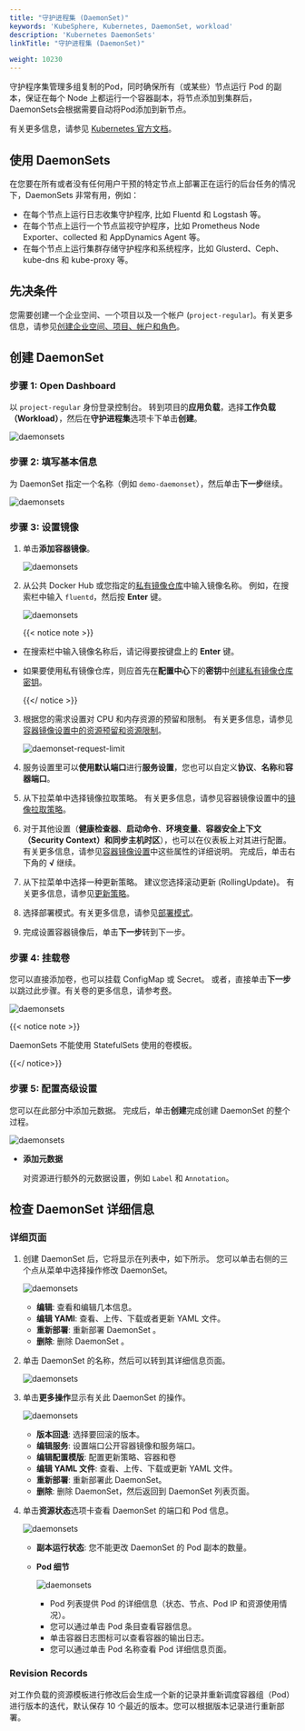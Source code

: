 ```yaml
---
title: "守护进程集 (DaemonSet)"
keywords: 'KubeSphere, Kubernetes, DaemonSet, workload'
description: 'Kubernetes DaemonSets'
linkTitle: "守护进程集 (DaemonSet)"

weight: 10230
---
```


守护程序集管理多组复制的Pod，同时确保所有（或某些）节点运行 Pod 的副本，保证在每个 Node 上都运行一个容器副本，将节点添加到集群后，DaemonSets会根据需要自动将Pod添加到新节点。

有关更多信息，请参见 [Kubernetes 官方文档](https://kubernetes.io/docs/concepts/workloads/controllers/daemonset/)。

## 使用 DaemonSets

在您要在所有或者没有任何用户干预的特定节点上部署正在运行的后台任务的情况下，DaemonSets 非常有用，例如：
- 在每个节点上运行日志收集守护程序, 比如 Fluentd 和 Logstash 等。
- 在每个节点上运行一个节点监视守护程序，比如 Prometheus Node Exporter、collected 和 AppDynamics Agent 等。
- 在每个节点上运行集群存储守护程序和系统程序，比如 Glusterd、Ceph、kube-dns 和 kube-proxy 等。

## 先决条件

您需要创建一个企业空间、一个项目以及一个帐户 (`project-regular`)。有关更多信息，请参见[创建企业空间、项目、帐户和角色](../../../quick-start/create-workspace-and-project)。

## 创建 DaemonSet

### 步骤 1: Open Dashboard

以 `project-regular` 身份登录控制台。 转到项目的**应用负载**，选择**工作负载（Workload）**，然后在**守护进程集**选项卡下单击**创建**。

![daemonsets](/images/docs/project-user-guide-zh/workloads-zh/daemonsets.png)

### 步骤 2: 填写基本信息

为 DaemonSet 指定一个名称（例如 `demo-daemonset`），然后单击**下一步**继续。

![daemonsets](/images/docs/project-user-guide-zh/workloads-zh/daemonsets_form_1.png)

### 步骤 3: 设置镜像

1. 单击**添加容器镜像**。

    ![daemonsets](/images/docs/project-user-guide-zh/workloads-zh/daemonsets_form_2_container_btn.png)

2. 从公共 Docker Hub 或您指定的[私有镜像仓库](../../configuration/image-registry/)中输入镜像名称。 例如，在搜索栏中输入 `fluentd`，然后按 **Enter** 键。

    ![daemonsets](/images/docs/project-user-guide-zh/workloads-zh/daemonsets_form_2_container_1.png)

    {{< notice note >}}

- 在搜索栏中输入镜像名称后，请记得要按键盘上的 **Enter** 键。
- 如果要使用私有镜像仓库，则应首先在**配置中心**下的**密钥**中[创建私有镜像仓库密钥](../../configuration/image-registry/)。

    {{</ notice >}}

3. 根据您的需求设置对 CPU 和内存资源的预留和限制。 有关更多信息，请参见[容器镜像设置中的资源预留和资源限制](../container-image-settings/#add-container-image)。

    ![daemonset-request-limit](/images/docs/project-user-guide-zh/workloads-zh/daemonset-request-limit.png)

4. 服务设置里可以**使用默认端口**进行**服务设置**，您也可以自定义**协议**、**名称**和**容器端口**。

5. 从下拉菜单中选择镜像拉取策略。 有关更多信息，请参见容器镜像设置中的[镜像拉取策略](../container-image-settings/#add-container-image)。

6. 对于其他设置（**健康检查器**、**启动命令**、**环境变量**、**容器安全上下文（Security Context）**和**同步主机时区**），也可以在仪表板上对其进行配置。 有关更多信息，请参见[容器镜像设置](../container-image-settings/#add-container-image)中这些属性的详细说明。 完成后，单击右下角的 **√** 继续。

7. 从下拉菜单中选择一种更新策略。 建议您选择滚动更新 (RollingUpdate)。 有关更多信息，请参见[更新策略](../container-image-settings/#update-strategy)。

8. 选择部署模式。有关更多信息，请参见[部署模式](../container-image-settings/#deployment-mode)。

9. 完成设置容器镜像后，单击**下一步**转到下一步。

### 步骤 4: 挂载卷

您可以直接添加卷，也可以挂载 ConfigMap 或 Secret。 或者，直接单击**下一步**以跳过此步骤。有关卷的更多信息，请参考[卷](../../storage/volumes/#mount-a-volume)。

![daemonsets](/images/docs/project-user-guide-zh/workloads-zh/daemonsets_form_3.png)

{{< notice note >}}

DaemonSets 不能使用 StatefulSets 使用的卷模板。

{{</ notice>}}

### 步骤 5: 配置高级设置

您可以在此部分中添加元数据。 完成后，单击**创建**完成创建 DaemonSet 的整个过程。

![daemonsets](/images/docs/project-user-guide-zh/workloads-zh/daemonsets_form_4.png)

- **添加元数据**

  对资源进行额外的元数据设置，例如 `Label` 和 `Annotation`。

## 检查 DaemonSet 详细信息

### 详细页面

1. 创建 DaemonSet 后，它将显示在列表中，如下所示。 您可以单击右侧的三个点从菜单中选择操作修改 DaemonSet。

    ![daemonsets](/images/docs/project-user-guide-zh/workloads-zh/daemonsets_list.png)

    - **编辑**: 查看和编辑几本信息。
    - **编辑 YAMl**: 查看、上传、下载或者更新 YAML 文件。
    - **重新部署**: 重新部署 DaemonSet 。
    - **删除**: 删除 DaemonSet 。

2. 单击 DaemonSet 的名称，然后可以转到其详细信息页面。

    ![daemonsets](/images/docs/project-user-guide-zh/workloads-zh/daemonsets_detail.png)

3. 单击**更多操作**显示有关此 DaemonSet 的操作。

    ![daemonsets](/images/docs/project-user-guide-zh/workloads-zh/daemonsets_detail_operation_btn.png)

    - **版本回退**: 选择要回滚的版本。
    - **编辑服务**: 设置端口公开容器镜像和服务端口。
    - **编辑配置模版**: 配置更新策略、容器和卷
    - **编辑 YAML 文件**: 查看、上传、下载或更新 YAML 文件。
    - **重新部署**: 重新部署此 DaemonSet。
    - **删除**: 删除 DaemonSet，然后返回到 DaemonSet 列表页面。

4. 单击**资源状态**选项卡查看 DaemonSet 的端口和 Pod 信息。

    ![daemonsets](/images/docs/project-user-guide-zh/workloads-zh/daemonsets_detail_state.png)

    - **副本运行状态**: 您不能更改 DaemonSet 的 Pod 副本的数量。
    - **Pod 细节**

      ![daemonsets](/images/docs/project-user-guide-zh/workloads-zh/daemonsets_detail_pod.png)

        - Pod 列表提供 Pod 的详细信息（状态、节点、Pod IP 和资源使用情况）。
        - 您可以通过单击 Pod 条目查看容器信息。
        - 单击容器日志图标可以查看容器的输出日志。
        - 您可以通过单击 Pod 名称查看 Pod 详细信息页面。

### Revision Records

对工作负载的资源模板进行修改后会生成一个新的记录并重新调度容器组（Pod）进行版本的迭代，默认保存 10 个最近的版本。您可以根据版本记录进行重新部署。
